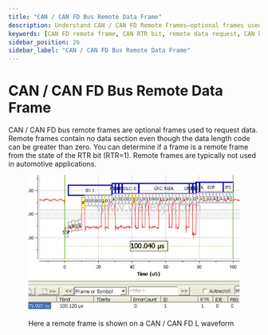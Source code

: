 ```yaml
---
title: "CAN / CAN FD Bus Remote Data Frame"
description: Understand CAN / CAN FD Remote Frames—optional frames used to request data without carrying any, identified by the RTR bit. Rare in automotive use.
keywords: [CAN FD remote frame, CAN RTR bit, remote data request, CAN bus RTR, CAN FD no data frame, automotive CAN FD, optional CAN frame]
sidebar_position: 26
sidebar_label: "CAN / CAN FD Bus Remote Data Frame"
---
```


# CAN / CAN FD Bus Remote Data Frame

CAN / CAN FD bus remote frames are optional frames used to request data. Remote frames contain no data section even though the data length code can be greater than zero. You can determine if a frame is a remote frame from the state of the RTR bit (RTR=1). Remote frames are typically not used in automotive applications.

<div class="text--center">

<figure>

![image-27](../assets/image-27.png "image-27")
<figcaption>Here a remote frame is shown on a CAN / CAN FD L waveform</figcaption>
</figure>
</div>